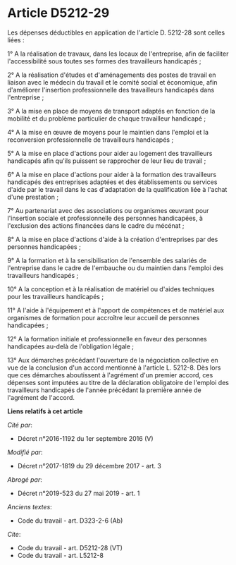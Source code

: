 # Article D5212-29

Les dépenses déductibles en application de l'article D. 5212-28 sont celles liées : 

1° A la réalisation de travaux, dans les locaux de l'entreprise, afin de faciliter l'accessibilité sous toutes ses formes des
travailleurs handicapés ; 

2° A la réalisation d'études et d'aménagements des postes de travail en liaison avec le médecin du travail et le
comité social et économique, afin d'améliorer l'insertion professionnelle des travailleurs handicapés dans l'entreprise ; 

3° A la mise en place de moyens de transport adaptés en fonction de la mobilité et du problème particulier de chaque
travailleur handicapé ; 

4° A la mise en œuvre de moyens pour le maintien dans l'emploi et la reconversion professionnelle de travailleurs
handicapés ; 

5° A la mise en place d'actions pour aider au logement des travailleurs handicapés afin qu'ils puissent se rapprocher de leur
lieu de travail ; 

6° A la mise en place d'actions pour aider à la formation des travailleurs handicapés des entreprises adaptées et des
établissements ou services d'aide par le travail dans le cas d'adaptation de la qualification liée à l'achat d'une
prestation ; 

7° Au partenariat avec des associations ou organismes œuvrant pour l'insertion sociale et professionnelle des personnes
handicapées, à l'exclusion des actions financées dans le cadre du mécénat ; 

8° A la mise en place d'actions d'aide à la création d'entreprises par des personnes handicapées ; 

9° A la formation et à la sensibilisation de l'ensemble des salariés de l'entreprise dans le cadre de l'embauche ou du
maintien dans l'emploi des travailleurs handicapés ; 

10° A la conception et à la réalisation de matériel ou d'aides techniques pour les travailleurs handicapés ; 

11° A l'aide à l'équipement et à l'apport de compétences et de matériel aux organismes de formation pour accroître leur
accueil de personnes handicapées ; 

12° A la formation initiale et professionnelle en faveur des personnes handicapées au-delà de l'obligation légale ; 

13° Aux démarches précédant l'ouverture de la négociation collective en vue de la conclusion d'un accord mentionné à
l'article L. 5212-8. Dès lors que ces démarches aboutissent à l'agrément d'un premier accord, ces dépenses sont imputées au
titre de la déclaration obligatoire de l'emploi des travailleurs handicapés de l'année précédant la première année de
l'agrément de l'accord.

**Liens relatifs à cet article**

_Cité par_:

  - Décret n°2016-1192 du 1er septembre 2016 (V)

_Modifié par_:

  - Décret n°2017-1819 du 29 décembre 2017 - art. 3

_Abrogé par_:

  - Décret n°2019-523 du 27 mai 2019 - art. 1

_Anciens textes_:

  - Code du travail - art. D323-2-6 (Ab)

_Cite_:

  - Code du travail - art. D5212-28 (VT)
  - Code du travail - art. L5212-8
